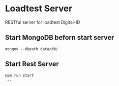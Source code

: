 # Loadtest Server

RESTful server for loadtest Digital-ID

## Start MongoDB beforn start server
```
mongod --dbpath data/db/
```

## Start Rest Server

```
npm run start
...
